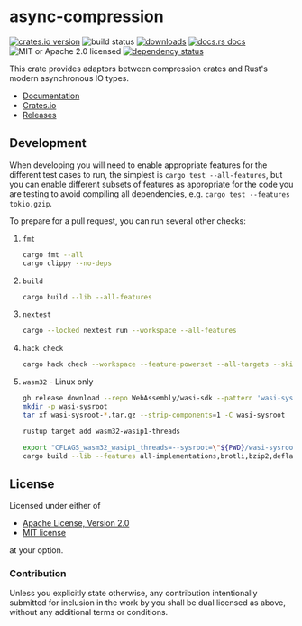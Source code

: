 # async-compression

[![crates.io version][1]][2] ![build status][3]
[![downloads][5]][6] [![docs.rs docs][7]][8]
![MIT or Apache 2.0 licensed][9]
[![dependency status][10]][11]

This crate provides adaptors between compression crates and Rust's modern
asynchronous IO types.

- [Documentation][8]
- [Crates.io][2]
- [Releases][releases]

## Development

When developing you will need to enable appropriate features for the different
test cases to run, the simplest is `cargo test --all-features`, but you can
enable different subsets of features as appropriate for the code you are
testing to avoid compiling all dependencies, e.g. `cargo test --features
tokio,gzip`.

To prepare for a pull request, you can run several other checks:

1. `fmt`

    ```bash
    cargo fmt --all
    cargo clippy --no-deps
    ```

2. `build`

    ```bash
    cargo build --lib --all-features
    ```

3. `nextest`

    ```bash
    cargo --locked nextest run --workspace --all-features
    ```

4. `hack check`

    ```bash
    cargo hack check --workspace --feature-powerset --all-targets --skip 'all,all-algorithms,all-implementations'
    ```

5. `wasm32` - Linux only

    ```bash
    gh release download --repo WebAssembly/wasi-sdk --pattern 'wasi-sysroot-*.tar.gz'
    mkdir -p wasi-sysroot
    tar xf wasi-sysroot-*.tar.gz --strip-components=1 -C wasi-sysroot

    rustup target add wasm32-wasip1-threads

    export "CFLAGS_wasm32_wasip1_threads=--sysroot=\"${PWD}/wasi-sysroot\" -I\"${PWD}/wasi-sysroot/include/wasm32-wasip1-threads\" -L-I\"${PWD}/wasi-sysroot/lib/wasm32-wasip1-threads\""
    cargo build --lib --features all-implementations,brotli,bzip2,deflate,gzip,lz4,lzma,xz,zlib,zstd,deflate64 --target wasm32-wasip1-threads
    ```

## License

Licensed under either of

- [Apache License, Version 2.0](LICENSE-APACHE)
- [MIT license](LICENSE-MIT)

at your option.

### Contribution

Unless you explicitly state otherwise, any contribution intentionally submitted
for inclusion in the work by you shall be dual licensed as above, without any
additional terms or conditions.

[1]: https://img.shields.io/crates/v/async-compression.svg?style=flat-square
[2]: https://crates.io/crates/async-compression
[3]: https://img.shields.io/github/actions/workflow/status/Nullus157/async-compression/base.yml?style=flat-square
[5]: https://img.shields.io/crates/d/async-compression.svg?style=flat-square
[6]: https://crates.io/crates/async-compression
[7]: https://img.shields.io/badge/docs-latest-blue.svg?style=flat-square
[8]: https://docs.rs/async-compression
[9]: https://img.shields.io/crates/l/async-compression.svg?style=flat-square
[10]: https://deps.rs/crate/async-compression/0.4.8/status.svg?style=flat-square
[11]: https://deps.rs/crate/async-compression/0.4.8
[releases]: https://github.com/Nullus157/async-compression/releases
